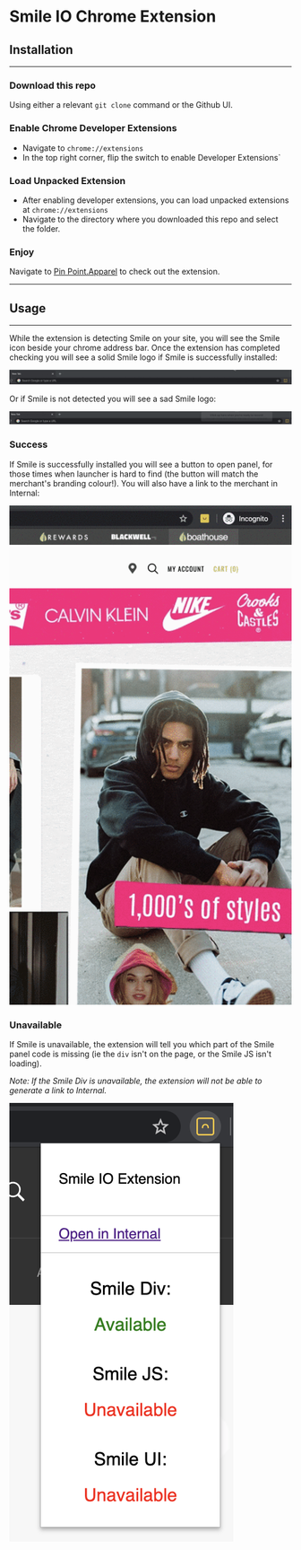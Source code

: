 # Smile IO Chrome Extension

## Installation
---
### Download this repo
Using either a relevant `git clone` command or the Github UI.
### Enable Chrome Developer Extensions
- Navigate to `chrome://extensions`
- In the top right corner, flip the switch to enable Developer Extensions`
### Load Unpacked Extension
- After enabling developer extensions, you can load unpacked extensions at `chrome://extensions`
- Navigate to the directory where you downloaded this repo and select the folder.
### Enjoy
Navigate to [Pin Point.Apparel](https://pinpoint.life/) to check out the extension.

---
## Usage
---
While the extension is detecting Smile on your site, you will see the Smile icon beside your chrome address bar. Once the extension has completed checking you will see a solid Smile logo if Smile is successfully installed:

![Smile successful](assets/readme/success.gif)

Or if Smile is not detected you will see a sad Smile logo:

![Smile unavailable](assets/readme/unavailable.gif)

### Success
If Smile is successfully installed you will see a button to open panel, for those times when launcher is hard to find (the button will match the merchant's branding colour!). You will also have a link to the merchant in Internal:

![Smile successful](assets/readme/open_panel.gif)

### Unavailable
If Smile is unavailable, the extension will tell you which part of the Smile panel code is missing (ie the `div` isn't on the page, or the Smile JS isn't loading).

_Note: If the Smile Div is unavailable, the extension will not be able to generate a link to Internal._


![Smile unavailable](assets/readme/missing_js.png)
